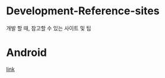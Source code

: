 # Development-Reference-sites
개발 할 때, 참고할 수 있는 사이트 및 팁

# Android
[link](https://github.com/devFallingstar/Development-Reference-sites/tree/master/Android)
